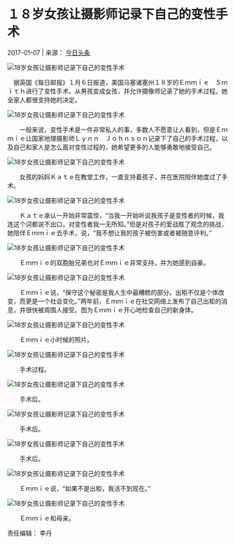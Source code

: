 # １８岁女孩让摄影师记录下自己的变性手术

2017-01-07 | 来源： [今日头条](https://www.toutiao.com/i6372773732682826241/?tt_from=mobile_qq&utm_campaign=client_share&app=news_article&utm_source=mobile_qq&iid=7183829172&utm_medium=toutiao_android)

![18岁女孩让摄影师记录下自己的变性手术](http://ta.trs.cn/c/1.gif?mpId=747&jsoff=1)

　据英国《每日邮报》１月６日报道，美国马塞诸塞州１８岁的Ｅｍｍｉｅ　Ｓｍｉｔｈ进行了变性手术，从男孩变成女孩，并允许摄像师记录了她的手术过程。她全家人都很支持她的决定。

![18岁女孩让摄影师记录下自己的变性手术](./W020170107647778077134)

　　一般来说，变性手术是一件非常私人的事，多数人不愿意让人看到，但是Ｅｍｍｉｅ让国家地理摄影师Ｌｙｎｎ　Ｊｏｈｎｓｏｎ记录下了自己的手术过程，以及自己和家人是怎么面对变性过程的，她希望更多的人能够勇敢地接受自己。

![18岁女孩让摄影师记录下自己的变性手术](./W020170107647779004379)

　　女孩的妈妈Ｋａｔｅ在教堂工作，一直支持着孩子，并在医院陪伴她度过了手术。

![18岁女孩让摄影师记录下自己的变性手术](./W020170107647779484841)

　　Ｋａｔｅ承认一开始非常震惊，“当我一开始听说我孩子是变性者的时候，我连这个词都说不出口，对变性者我一无所知。”但是对孩子的爱战胜了观念的挑战，她陪伴Ｅｍｍｉｅ去手术，说，“我不想让我的孩子被伤害或者被随意评判。”

![18岁女孩让摄影师记录下自己的变性手术](./W020170107647779575977)

　　Ｅｍｍｉｅ的双胞胎兄弟也对Ｅｍｍｉｅ非常支持，并为她感到自豪。

![18岁女孩让摄影师记录下自己的变性手术](./W020170107647780862757)

　　Ｅｍｍｉｅ说，“保守这个秘密是我人生中最糟糕的部分。出柜不仅是个体改变，而更是一个社会变化。”两年前，Ｅｍｍｉｅ在社交网络上发布了自己出柜的消息，并很快被周围人接受。图为Ｅｍｍｉｅ开心地检查自己的新身体。

![18岁女孩让摄影师记录下自己的变性手术](./W020170107647780931130)

　　Ｅｍｍｉｅ小时候的照片。

![18岁女孩让摄影师记录下自己的变性手术](./W020170107647781265555)

　　手术过程。

![18岁女孩让摄影师记录下自己的变性手术](./W020170107647781454794)

　　手术后。

![18岁女孩让摄影师记录下自己的变性手术](./W020170107647781658782)

　　手术后。

![18岁女孩让摄影师记录下自己的变性手术](./W020170107647781738670)

　　手术后。

![18岁女孩让摄影师记录下自己的变性手术](./W020170107647781929794)

　　Ｅｍｍｉｅ说，“如果不是出柜，我活不到现在。”

![18岁女孩让摄影师记录下自己的变性手术](./W020170107647782118861)

　　Ｅｍｍｉｅ和母亲。

责任编辑： 李丹
<!-- tcd_original_link https://news.cnjiwang.com/xwjk/201701/2300586.html -->
